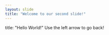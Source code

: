 ```yaml
---
layout: slide
title: "Welcome to our second slide!"
---
```

title: "Hello World!"
Use the left arrow to go back!
